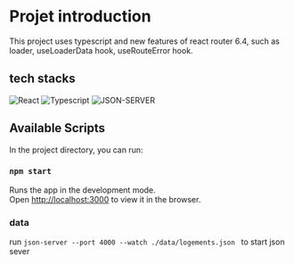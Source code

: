# Projet introduction

This project uses typescript and new features of react router 6.4, 
such as loader, useLoaderData hook, useRouteError hook.

## tech stacks
![React](https://img.shields.io/badge/React-20232A?style=for-the-badge&logo=react&logoColor=61DAFB)
![Typescript](https://img.shields.io/badge/Typescript-2D79C7?style=for-the-badge&logo=typescript&logoColor=white)
![JSON-SERVER](https://img.shields.io/badge/json-server-F37440?style=for-the-badge&logo=json-server&logoColor=white)


## Available Scripts

In the project directory, you can run:

### `npm start`

Runs the app in the development mode.\
Open [http://localhost:3000](http://localhost:3000) to view it in the browser.


### data 
run `json-server --port 4000 --watch ./data/logements.json ` 
to start json sever


